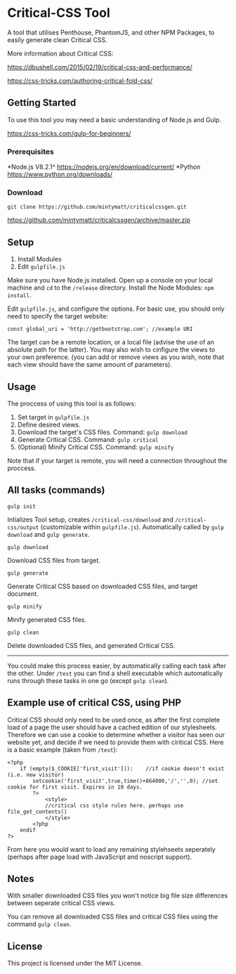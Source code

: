 # Critical-CSS Tool

A tool that utilises Penthouse, PhantomJS, and other NPM Packages, to easily generate clean Critical CSS.

More information about Critical CSS: 

https://dbushell.com/2015/02/19/critical-css-and-performance/

https://css-tricks.com/authoring-critical-fold-css/

## Getting Started

To use this tool you may need a basic understanding of Node.js and Gulp.

https://css-tricks.com/gulp-for-beginners/

### Prerequisites

*Node.js V8.2.1^ https://nodejs.org/en/download/current/
*Python https://www.python.org/downloads/

### Download

`git clone https://github.com/mintymatt/criticalcssgen.git`

https://github.com/mintymatt/criticalcssgen/archive/master.zip

## Setup

1.	Install Modules
2.	Edit `gulpfile.js`

Make sure you have Node.js installed. Open up a console on your local machine and `cd` to the `/release` directory. Install the Node Modules: `npm install`.

Edit `gulpfile.js`, and configure the options. For basic use, you should only need to specify the target website: 

`const global_uri = 'http://getbootstrap.com'; //example URI`

The target can be a remote location, or a local file (advise the use of an absolute path for the latter). You may also wish to cinfigure the views to your own preference. (you can add or remove views as you wish, note that each view should have the same amount of parameters).

## Usage

The proccess of using this tool is as follows:

1.	Set target in `gulpfile.js`
2.	Define desired views.
3.	Download the target's CSS files. Command: `gulp download`
4.	Generate Critical CSS.	Command: `gulp critical`
5.	(Optional) Minify Critical CSS. Command: `gulp minify`

Note that if your target is remote, you will need a connection throughout the proccess.

## All tasks (commands)

`gulp init`

Intializes Tool setup, creates `/critical-css/download` and `/critical-css/output` (customizable within `gulpfile.js`).
Automatically called by `gulp download` and `gulp generate`.


`gulp download`

Download CSS files from target.


`gulp generate`

Generate Critical CSS based on downloaded CSS files, and target document.


`gulp minify`

Minify generated CSS files.


`gulp clean`

Delete downloaded CSS files, and generated Critical CSS.

------------------------------------------------------------------------------------------------------------------------------

You could make this process easier, by automatically calling each task after the other. 
Under `/test` you can find a shell executable which automatically runs through these tasks in one go (except `gulp clean`).

## Example use of critical CSS, using PHP

Critical CSS should only need to be used once, as after the first complete load of a page the user should have a cached edition of our stylesheets. Therefore we can use a cookie to determine whether a visitor has seen our website yet, and decide if we need to provide them with ciritical CSS. Here is a basic example (taken from `/test`):

```
<?php
	if (empty($_COOKIE['first_visit'])):	//if cookie doesn't exist (i.e. new visitor)
		setcookie('first_visit',true,time()+864000,'/','',0); //set cookie for first visit. Expires in 10 days.
		?>
			<style>
			//critical css style rules here. perhaps use file_get_contents()
			</style>
		<?php
	endif
?>

```
From here you would want to load any remaining stylehseets seperately (perhaps after page load with JavaScript and noscript support).

## Notes

With smaller downloaded CSS files you won't notice big file size differences between seperate critical CSS views.

You can remove all downloaded CSS files and critical CSS files using the command `gulp clean`.

## License

This project is licensed under the MIT License.
